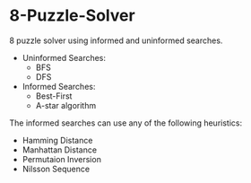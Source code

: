 # 8-Puzzle-Solver
8 puzzle solver using informed and uninformed searches.

- Uninformed Searches: 
  - BFS
  - DFS
- Informed Searches:
  - Best-First
  - A-star algorithm

The informed searches can use any of the following heuristics:
- Hamming Distance
- Manhattan Distance
- Permutaion Inversion
- Nilsson Sequence
